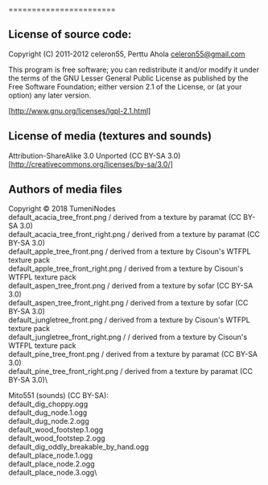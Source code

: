 =======================

License of source code:
-----------------------
Copyright (C) 2011-2012 celeron55, Perttu Ahola <celeron55@gmail.com>

This program is free software; you can redistribute it and/or modify
it under the terms of the GNU Lesser General Public License as published by
the Free Software Foundation; either version 2.1 of the License, or
(at your option) any later version.

[http://www.gnu.org/licenses/lgpl-2.1.html]

License of media (textures and sounds)
--------------------------------------
Attribution-ShareAlike 3.0 Unported (CC BY-SA 3.0)
[http://creativecommons.org/licenses/by-sa/3.0/]

Authors of media files
-----------------------

Copyright © 2018 TumeniNodes\
 default_acacia_tree_front.png / derived from a texture by paramat (CC BY-SA 3.0)\
 default_acacia_tree_front_right.png / derived from a texture by paramat (CC BY-SA 3.0)\
 default_apple_tree_front.png / derived from a texture by Cisoun's WTFPL texture pack\
 default_apple_tree_front_right.png / derived from a texture by Cisoun's WTFPL texture pack\
 default_aspen_tree_front.png / derived from a texture by sofar (CC BY-SA 3.0)\
 default_aspen_tree_front_right.png / derived from a texture by sofar (CC BY-SA 3.0)\
 default_jungletree_front.png / derived from a texture by Cisoun's WTFPL texture pack\
 default_jungletree_front_right.png /  / derived from a texture by Cisoun's WTFPL texture pack\
 default_pine_tree_front.png / derived from a texture by paramat (CC BY-SA 3.0)\
 default_pine_tree_front_right.png / derived from a texture by paramat (CC BY-SA 3.0)\
 
Mito551 (sounds) (CC BY-SA):\
 default_dig_choppy.ogg\
 default_dug_node.1.ogg\
 default_dug_node.2.ogg\
 default_wood_footstep.1.ogg\
 default_wood_footstep.2.ogg\
 default_dig_oddly_breakable_by_hand.ogg\
 default_place_node.1.ogg\
 default_place_node.2.ogg\
 default_place_node.3.ogg\
